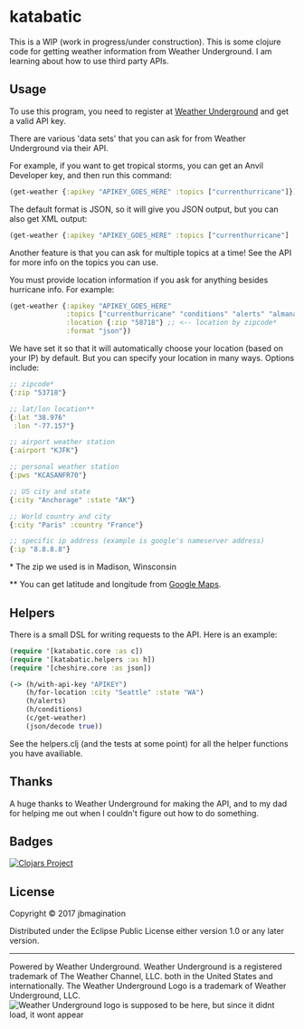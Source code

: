 # katabatic

This is a WIP (work in progress/under construction). This is some clojure code for getting weather information from Weather Underground. I am learning about how to use third party APIs.

## Usage
To use this program, you need to register at [Weather Underground](https://www.wunderground.com/weather/api/) and get a valid API key.

There are various 'data sets' that you can ask for from Weather Underground via their API.

For example, if you want to get tropical storms, you can get an Anvil Developer key, and then run this command:

```clojure
(get-weather {:apikey "APIKEY_GOES_HERE" :topics ["currenthurricane"]})
```
The default format is JSON, so it will give you JSON output, but you can also get XML output:
```clojure
(get-weather {:apikey "APIKEY_GOES_HERE" :topics ["currenthurricane"] :format "xml"})

```
Another feature is that you can ask for multiple topics at a time! See the API for more info on the topics you can use.

You must provide location information if you ask for anything besides hurricane info. For example:
```clojure
(get-weather {:apikey "APIKEY_GOES_HERE"
              :topics ["currenthurricane" "conditions" "alerts" "almanac"]
              :location {:zip "58718"} ;; <-- location by zipcode*
              :format "json"})
```
We have set it so that it will automatically choose your location (based on your IP) by default. But you can specify your location in many ways. Options include:
```clojure
;; zipcode*
{:zip "53718"}

;; lat/lon location**
{:lat "38.976"
 :lon "-77.157"}

;; airport weather station
{:airport "KJFK"}

;; personal weather station
{:pws "KCASANFR70"}

;; US city and state
{:city "Anchorage" :state "AK"}

;; World country and city
{:city "Paris" :country "France"}

;; specific ip address (example is google's nameserver address)
{:ip "8.8.8.8"}
```
\* The zip we used is in Madison, Winsconsin

\*\* You can get latitude and longitude from [Google Maps](https://google.com/maps).

## Helpers
There is a small DSL for writing requests to the API. Here is an example:
``` clojure
(require '[katabatic.core :as c])
(require '[katabatic.helpers :as h])
(require '[cheshire.core :as json])

(-> (h/with-api-key "APIKEY")
    (h/for-location :city "Seattle" :state "WA")
    (h/alerts)
    (h/conditions)
    (c/get-weather)
    (json/decode true))
```

See the helpers.clj (and the tests at some point) for all the helper functions you have availiable.

## Thanks
A huge thanks to Weather Underground for making the API, and to my dad for helping me out when I couldn't figure out how to do something.

## Badges
[![Clojars Project](https://img.shields.io/clojars/v/katabatic.svg)](https://clojars.org/katabatic)

## License
Copyright © 2017 jbmagination

Distributed under the Eclipse Public License either version 1.0 or any later version.

---

Powered by Weather Underground. Weather Underground is a registered trademark of The Weather Channel, LLC. both in the United States and internationally. The Weather Underground Logo is a trademark of Weather Underground, LLC.
![Weather Underground logo is supposed to be here, but since it didnt load, it wont appear](https://www.wunderground.com/logos/images/wundergroundLogo_4c_horz.jpg)
